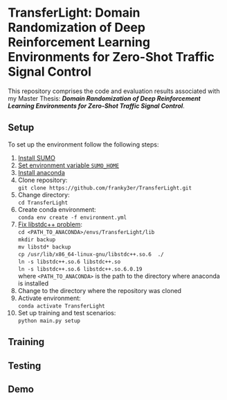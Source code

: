 # TransferLight: Domain Randomization of Deep Reinforcement Learning Environments for Zero-Shot Traffic Signal Control
This repository comprises the code and evaluation results associated with my Master Thesis: 
***Domain Randomization of Deep Reinforcement Learning Environments for Zero-Shot Traffic Signal Control***.

## Setup
To set up the environment follow the following steps: 
1. [Install SUMO](https://sumo.dlr.de/docs/Installing/index.html)
2. [Set environment variable `SUMO_HOME`](https://sumo.dlr.de/docs/Basics/Basic_Computer_Skills.html#sumo_home)
3. [Install anaconda](https://docs.anaconda.com/free/anaconda/install/index.html)
4. Clone repository: <br>`git clone https://github.com/franky3er/TransferLight.git`
5. Change directory: <br>`cd TransferLight`
6. Create conda environment: <br>`conda env create -f environment.yml`
7. [Fix libstdc++ problem](https://stackoverflow.com/questions/72110384/libgl-error-mesa-loader-failed-to-open-iris): <br>`cd <PATH_TO_ANACONDA>/envs/TransferLight/lib`<br>`mkdir backup`<br>`mv libstd* backup`<br>`cp /usr/lib/x86_64-linux-gnu/libstdc++.so.6  ./`<br>`ln -s libstdc++.so.6 libstdc++.so`<br>`ln -s libstdc++.so.6 libstdc++.so.6.0.19`<br> where `<PATH_TO_ANACONDA>` is the path to the directory where anaconda is installed
8. Change to the directory where the repository was cloned
9. Activate environment: <br>`conda activate TransferLight`
10. Set up training and test scenarios: <br>`python main.py setup`

## Training

## Testing

## Demo